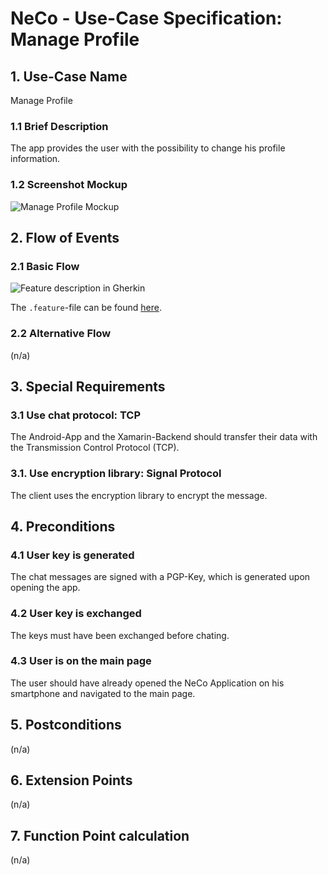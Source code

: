 # NeCo - Use-Case Specification: Manage Profile

## 1. Use-Case Name
Manage Profile

### 1.1 Brief Description
The app provides the user with the possibility to change his profile information.

### 1.2 Screenshot Mockup

![][screenshot]


## 2. Flow of Events

### 2.1 Basic Flow

![][ucd]


The `.feature`-file can be found [here][gherkin file].

### 2.2 Alternative Flow
(n/a)


## 3. Special Requirements
### 3.1 Use chat protocol: TCP
The Android-App and the Xamarin-Backend should transfer their data with the Transmission Control Protocol (TCP). 

### 3.1. Use encryption library: Signal Protocol
The client uses the encryption library to encrypt the message.


## 4. Preconditions

### 4.1 User key is generated
The chat messages are signed with a PGP-Key, which is generated upon opening the app.

### 4.2 User key is exchanged
The keys must have been exchanged before chating.

### 4.3 User is on the main page
The user should have already opened the NeCo Application on his smartphone and navigated to the main page.


## 5. Postconditions
(n/a)


## 6. Extension Points
(n/a)

## 7. Function Point calculation
(n/a)
<!--
This use case was estimated with 24 FPs. See the table and screenshot below for details:

| Transaction | DET's | RET's | FTR's | Complexity |
|-----------------------|:-:|:-:|:-:|:---:|
| EI                    | 1 | - | 0 | Low |
| EO                    | 0 | - | 3 | Low |
| ILF User              | 12 | 0 | - | Low |
| ILF Media             | 17 | 0 | - | Low |
| ILF Video             | 1 | 6 | - | Average |
| EIF                   | - | - | - | - |

![][fp calculation]

All function point calculation tables are also located in one spreadsheet. Please take a look at this [document][fpc spreadsheet].

-->

<!-- Link definitions: 
[basic flow]: <link> "Use Case Diagram: Chat"
-->
[screenshot]: <link> "Manage Profile Mockup"

[ucd]: <link> "Feature description in Gherkin"

[gherkin file]: https://github.com/Haus4/NeCo/blob/develop/docs/UC5.feature ".feature file"
<!--
[fp calculation]: <link> "FP calculation"
[fpc spreadsheet]:<link> "Function point calculation spreadsheet"

-->
